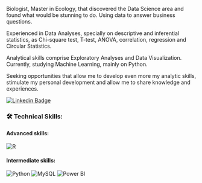 Biologist, Master in Ecology, that discovered the Data Science area and found what would be stunning to do. Using data to answer business questions.

Experienced in Data Analyses, specially on descriptive and inferential statistics, as Chi-square test, T-test, ANOVA, correlation, regression and Circular Statistics.

Analytical skills comprise Exploratory Analyses and Data Visualization. Currently, studying Machine Learning, mainly on Python.

Seeking opportunities that allow me to develop even more my analytic skills, stimulate my personal development and allow me to share knowledge and experiences.

[![Linkedin Badge](https://img.shields.io/badge/-LinkedIn-blue?style=flat-square&logo=Linkedin&logoColor=white&link=https://www.linkedin.com/in/karinnecristinapereira//)](https://www.linkedin.com/in/guilherme-nogueira-583940123/)

 ### 🛠 **Technical Skills:**
 
 #### Advanced skills:
 ![R](https://img.shields.io/badge/R-276DC3?style=for-the-badge&logo=r&logoColor=white)
 
 #### Intermediate skills:
  ![Python](https://img.shields.io/badge/Python-14354C?style=for-the-badge&logo=python&logoColor=white)
  ![MySQL](https://img.shields.io/badge/MySQL-00000F?style=for-the-badge&logo=mysql&logoColor=white)
![Power BI](https://img.shields.io/badge/PowerBI-F2C811?style=for-the-badge&logo=Power%20BI&logoColor=white)

